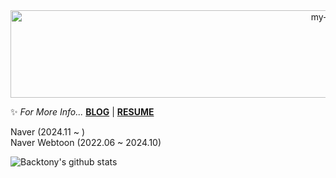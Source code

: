 <div align="center">
 <img src="https://github.com/backtony/backtony.github.io/blob/master/assets/img/readmelogo.gif" alt="my-logo" height="140" width="1000">
</div>
  


✨ *For More Info...* **[BLOG](https://backtony.tistory.com)** | **[RESUME](https://backtony.github.io)**

Naver (2024.11 ~ )<br>
Naver Webtoon (2022.06 ~ 2024.10)

![Backtony's github stats](https://github-readme-stats.vercel.app/api?username=backtony&show_icons=true&theme=merko)








